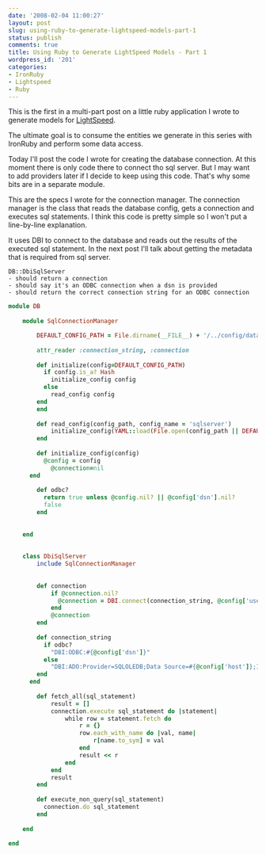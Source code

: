 ```yaml
---
date: '2008-02-04 11:00:27'
layout: post
slug: using-ruby-to-generate-lightspeed-models-part-1
status: publish
comments: true
title: Using Ruby to Generate LightSpeed Models - Part 1
wordpress_id: '201'
categories:
- IronRuby
- Lightspeed
- Ruby
---
```


This is the first in a multi-part post on a little ruby application I wrote to generate models for [LightSpeed](http://www.mindscape.co.nz/Products/lightspeed/default.aspx). 

The ultimate goal is to consume the entities we generate in this series with IronRuby and perform some data access.

Today I'll post the code I wrote for creating the database connection. At this moment there is only code there to connect tho sql server. But I may want to add providers later if I decide to keep using this code. That's why some bits are in a separate module.

This are the specs I wrote for the connection manager. The connection manager is the class that reads the database config, gets a connection and executes sql statements. I think this code is pretty simple so I won't put a line-by-line explanation.

It uses DBI to connect to the database and reads out the results of the executed sql statement. In the next post I'll talk about getting the metadata that is required from sql server.

    DB::DbiSqlServer  
    - should return a connection  
    - should say it's an ODBC connection when a dsn is provided  
    - should return the correct connection string for an ODBC connection

``` ruby
module DB
    
    module SqlConnectionManager

        DEFAULT_CONFIG_PATH = File.dirname(__FILE__) + '/../config/database.yml'
        
        attr_reader :connection_string, :connection
            
        def initialize(config=DEFAULT_CONFIG_PATH)
          if config.is_a? Hash
            initialize_config config
          else
            read_config config
        end
        end
        
        def read_config(config_path, config_name = 'sqlserver')
            initialize_config(YAML::load(File.open(config_path || DEFAULT_CONFIG_PATH))[config_name])
        end
        
        def initialize_config(config)
          @config = config
            @connection=nil
      end
        
        def odbc?
          return true unless @config.nil? || @config['dsn'].nil?
          false
        end
    
    
    end
    
    
    class DbiSqlServer 
        include SqlConnectionManager
        
        
        def connection
            if @connection.nil?
              @connection = DBI.connect(connection_string, @config['username'], @config['password'])
            end
            @connection
        end
        
        def connection_string
          if odbc?
            "DBI:ODBC:#{@config['dsn']}"
          else
            "DBI:ADO:Provider=SQLOLEDB;Data Source=#{@config['host']};Initial Catalog=#{@config['database']};User ID=#{@config['username']};Password=#{@config['password']};"
        end
      end
        
        def fetch_all(sql_statement)
            result = []
            connection.execute sql_statement do |statement|
                while row = statement.fetch do 
                    r = {}
                    row.each_with_name do |val, name|
                        r[name.to_sym] = val
                    end
                    result << r
                end
            end
            result
        end
        
        def execute_non_query(sql_statement)
          connection.do sql_statement
        end
        
    end
    
end
```
    
